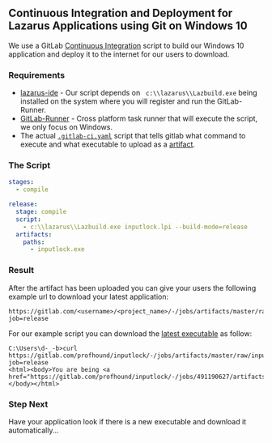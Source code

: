 ## Continuous Integration and Deployment for Lazarus Applications using Git on Windows 10

We use a GitLab [Continuous Integration][ci] script to build our Windows 10 application and deploy it to the internet for our users to download.

### Requirements

- [lazarus-ide](https://www.lazarus-ide.org/) - Our script depends on ` c:\\lazarus\\Lazbuild.exe` being installed on the system where you will register and run the GitLab-Runner.
- [GitLab-Runner](https://docs.gitlab.com/runner/install/windows.html) - Cross platform task runner that will execute the script, we only focus on Windows.
- The actual [`.gitlab-ci.yaml`](https://gitlab.com/profhound/inputlock/-/blob/master/.gitlab-ci.yml) script that tells gitlab what command to execute and what executable to upload as a [artifact](job_artifacts).

### The Script

```yaml
stages:
  - compile

release:
  stage: compile
  script:
    - c:\\lazarus\\Lazbuild.exe inputlock.lpi --build-mode=release
  artifacts:
    paths:
      - inputlock.exe
```

### Result

After the artifact has been uploaded you can give your users the following example url to download your latest application:

```
https://gitlab.com/<username>/<project_name>/-/jobs/artifacts/master/raw/<path_to_exe>?job=release
```

For our example script you can download the [latest executable][inputlock.exe] as follow:

```
C:\Users\d-_-b>curl https://gitlab.com/profhound/inputlock/-/jobs/artifacts/master/raw/inputlock.exe?job=release
<html><body>You are being <a href="https://gitlab.com/profhound/inputlock/-/jobs/491190627/artifacts/raw/inputlock.exe">redirected</a>.</body></html>
```

### Step Next

Have your application look if there is a new executable and download it automatically...

[ci]: https://en.wikipedia.org/wiki/Continuous_integration
[job_artifacts]: https://docs.gitlab.com/ce/ci/pipelines/job_artifacts.html
[inputlock.exe]: https://gitlab.com/profhound/inputlock/-/jobs/artifacts/master/raw/inputlock.exe?job=release
